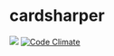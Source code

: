 # cardsharper
![](https://travis-ci.org/bvanyushin/cardsharper.svg?branch=master)
[![Code Climate](https://codeclimate.com/github/bvanyushin/cardsharper/badges/gpa.svg)](https://codeclimate.com/github/bvanyushin/cardsharper)